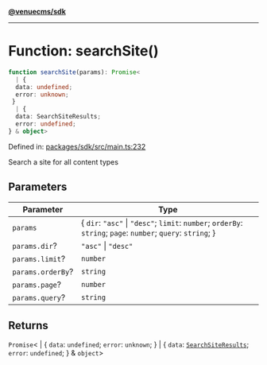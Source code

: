 [**@venuecms/sdk**](../Index.md)

***

# Function: searchSite()

```ts
function searchSite(params): Promise<
  | {
  data: undefined;
  error: unknown;
 }
  | {
  data: SearchSiteResults;
  error: undefined;
} & object>
```

Defined in: [packages/sdk/src/main.ts:232](https://github.com/venuecms/sdk/blob/0048e875fedcd11f329f993e4088b84401af4036/packages/sdk/src/main.ts#L232)

Search a site for all content types

## Parameters

| Parameter | Type |
| ------ | ------ |
| `params` | \{ `dir`: `"asc"` \| `"desc"`; `limit`: `number`; `orderBy`: `string`; `page`: `number`; `query`: `string`; \} |
| `params.dir`? | `"asc"` \| `"desc"` |
| `params.limit`? | `number` |
| `params.orderBy`? | `string` |
| `params.page`? | `number` |
| `params.query`? | `string` |

## Returns

`Promise`\<
  \| \{
  `data`: `undefined`;
  `error`: `unknown`;
 \}
  \| \{
  `data`: [`SearchSiteResults`](../type-aliases/SearchSiteResults.md);
  `error`: `undefined`;
 \} & `object`\>
